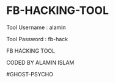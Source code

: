# FB-HACKING-TOOL

Tool Username : alamin

Tool Password : fb-hack

FB HACKING TOOL 

CODED BY ALAMIN ISLAM

#GHOST-PSYCHO
